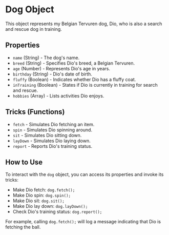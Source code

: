 # Dog Object

This object represents my Belgian Tervuren dog, Dio, who is also a search and rescue dog in training.

## Properties

- `name` (String) - The dog's name.
- `breed` (String) - Specifies Dio's breed, a Belgian Tervuren.
- `age` (Number) - Represents Dio's age in years.
- `birthday` (String) - Dio's date of birth.
- `fluffy` (Boolean) - Indicates whether Dio has a fluffy coat.
- `inTraining` (Boolean) - States if Dio is currently in training for search and rescue.
- `hobbies` (Array) - Lists activities Dio enjoys.

## Tricks (Functions)

- `fetch` - Simulates Dio fetching an item.
- `spin` - Simulates Dio spinning around.
- `sit` - Simulates Dio sitting down.
- `layDown` - Simulates Dio laying down.
- `report` - Reports Dio's training status.

## How to Use

To interact with the `dog` object, you can access its properties and invoke its tricks:

- Make Dio fetch: `dog.fetch();`
- Make Dio spin: `dog.spin();`
- Make Dio sit: `dog.sit();`
- Make Dio lay down: `dog.layDown();`
- Check Dio's training status: `dog.report();`

For example, calling `dog.fetch();` will log a message indicating that Dio is fetching the ball.
